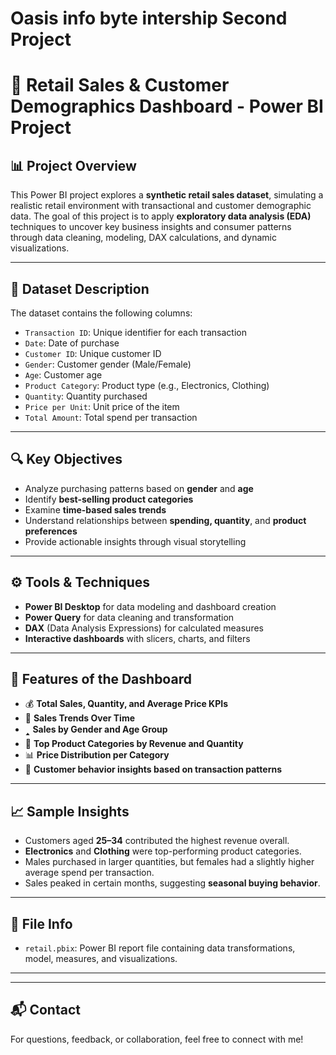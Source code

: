 # Oasis info byte intership Second Project
# 🛒 Retail Sales & Customer Demographics Dashboard - Power BI Project

## 📊 Project Overview

This Power BI project explores a **synthetic retail sales dataset**, simulating a realistic retail environment with transactional and customer demographic data. The goal of this project is to apply **exploratory data analysis (EDA)** techniques to uncover key business insights and consumer patterns through data cleaning, modeling, DAX calculations, and dynamic visualizations.

---

## 𞣟 Dataset Description

The dataset contains the following columns:

- `Transaction ID`: Unique identifier for each transaction
- `Date`: Date of purchase
- `Customer ID`: Unique customer ID
- `Gender`: Customer gender (Male/Female)
- `Age`: Customer age
- `Product Category`: Product type (e.g., Electronics, Clothing)
- `Quantity`: Quantity purchased
- `Price per Unit`: Unit price of the item
- `Total Amount`: Total spend per transaction

---

## 🔍 Key Objectives

- Analyze purchasing patterns based on **gender** and **age**
- Identify **best-selling product categories**
- Examine **time-based sales trends**
- Understand relationships between **spending, quantity**, and **product preferences**
- Provide actionable insights through visual storytelling

---

## ⚙️ Tools & Techniques

- **Power BI Desktop** for data modeling and dashboard creation
- **Power Query** for data cleaning and transformation
- **DAX** (Data Analysis Expressions) for calculated measures
- **Interactive dashboards** with slicers, charts, and filters

---

## 📌 Features of the Dashboard

- 💰 **Total Sales, Quantity, and Average Price KPIs**
- 📅 **Sales Trends Over Time**
- 🢑 **Sales by Gender and Age Group**
- 🛙️ **Top Product Categories by Revenue and Quantity**
- 📊 **Price Distribution per Category**
- 🧠 **Customer behavior insights based on transaction patterns**

---

## 📈 Sample Insights

- Customers aged **25–34** contributed the highest revenue overall.
- **Electronics** and **Clothing** were top-performing product categories.
- Males purchased in larger quantities, but females had a slightly higher average spend per transaction.
- Sales peaked in certain months, suggesting **seasonal buying behavior**.

---

## 📂 File Info

- `retail.pbix`: Power BI report file containing data transformations, model, measures, and visualizations.

---

---

## 📬 Contact

For questions, feedback, or collaboration, feel free to connect with me!
